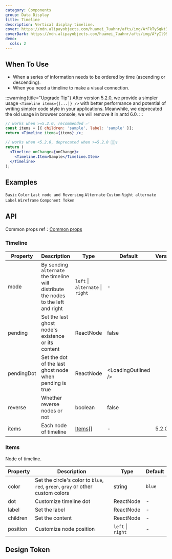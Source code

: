 ```yaml
---
category: Components
group: Data Display
title: Timeline
description: Vertical display timeline.
cover: https://mdn.alipayobjects.com/huamei_7uahnr/afts/img/A*FkTySqNt3sYAAAAAAAAAAAAADrJ8AQ/original
coverDark: https://mdn.alipayobjects.com/huamei_7uahnr/afts/img/A*yIl9S4hAIBcAAAAAAAAAAAAADrJ8AQ/original
demo:
  cols: 2
---
```


## When To Use

- When a series of information needs to be ordered by time (ascending or descending).
- When you need a timeline to make a visual connection.

<!-- prettier-ignore -->
:::warning{title="Upgrade Tip"}
After version 5.2.0, we provide a simpler usage `<Timeline items={[...]} />` with better performance and potential of writing simpler code style in your applications.
Meanwhile, we deprecated the old usage in browser console, we will remove it in antd 6.0.
:::

```jsx
// works when >=5.2.0, recommended ✅
const items = [{ children: 'sample', label: 'sample' }];
return <Timeline items={items} />;

// works when <5.2.0, deprecated when >=5.2.0 🙅🏻‍♀️
return (
  <Timeline onChange={onChange}>
    <Timeline.Item>Sample</Timeline.Item>
  </Timeline>
);
```

## Examples

<!-- prettier-ignore -->
<code src="./demo/basic.tsx">Basic</code>
<code src="./demo/color.tsx">Color</code>
<code src="./demo/pending.tsx">Last node and Reversing</code>
<code src="./demo/alternate.tsx">Alternate</code>
<code src="./demo/custom.tsx">Custom</code>
<code src="./demo/right.tsx">Right alternate</code>
<code src="./demo/label.tsx">Label</code>
<code src="./demo/wireframe.tsx" debug>Wireframe</code>
<code src="./demo/component-token.tsx" debug>Component Token</code>

## API

Common props ref：[Common props](/docs/react/common-props)

### Timeline

| Property | Description | Type | Default | Version |
| --- | --- | --- | --- | --- |
| mode | By sending `alternate` the timeline will distribute the nodes to the left and right | `left` \| `alternate` \| `right` | - |  |
| pending | Set the last ghost node's existence or its content | ReactNode | false |  |
| pendingDot | Set the dot of the last ghost node when pending is true | ReactNode | &lt;LoadingOutlined /&gt; |  |
| reverse | Whether reverse nodes or not | boolean | false |  |
| items | Each node of timeline | [Items](#Items)[] | - | 5.2.0 |

### Items

Node of timeline.

| Property | Description | Type | Default |
| --- | --- | --- | --- |
| color | Set the circle's color to `blue`, `red`, `green`, `gray` or other custom colors | string | `blue` |
| dot | Customize timeline dot | ReactNode | - |
| label | Set the label | ReactNode | - |
| children | Set the content | ReactNode | - |
| position | Customize node position | `left` \| `right` | - |

## Design Token

<ComponentTokenTable component="Timeline"></ComponentTokenTable>
